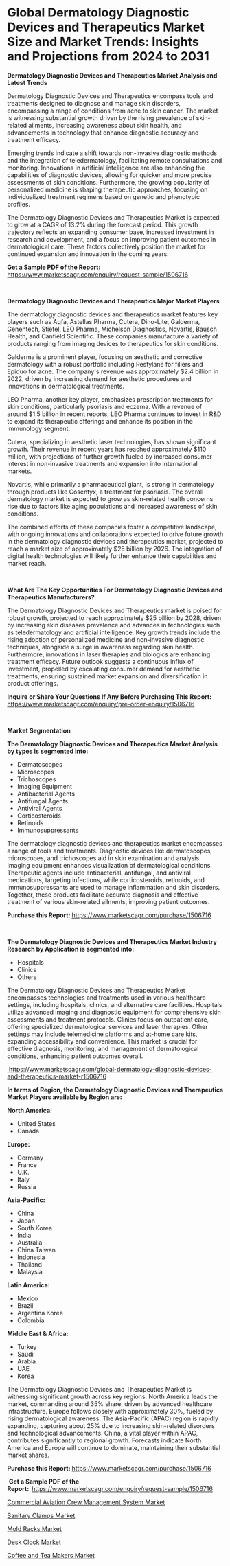 <p><h1>Global Dermatology Diagnostic Devices and Therapeutics Market Size and Market Trends: Insights and Projections from 2024 to 2031</h1></p><p><strong>Dermatology Diagnostic Devices and Therapeutics Market Analysis and Latest Trends</strong></p>
<p><p>Dermatology Diagnostic Devices and Therapeutics encompass tools and treatments designed to diagnose and manage skin disorders, encompassing a range of conditions from acne to skin cancer. The market is witnessing substantial growth driven by the rising prevalence of skin-related ailments, increasing awareness about skin health, and advancements in technology that enhance diagnostic accuracy and treatment efficacy.</p><p>Emerging trends indicate a shift towards non-invasive diagnostic methods and the integration of teledermatology, facilitating remote consultations and monitoring. Innovations in artificial intelligence are also enhancing the capabilities of diagnostic devices, allowing for quicker and more precise assessments of skin conditions. Furthermore, the growing popularity of personalized medicine is shaping therapeutic approaches, focusing on individualized treatment regimens based on genetic and phenotypic profiles.</p><p>The Dermatology Diagnostic Devices and Therapeutics Market is expected to grow at a CAGR of 13.2% during the forecast period. This growth trajectory reflects an expanding consumer base, increased investment in research and development, and a focus on improving patient outcomes in dermatological care. These factors collectively position the market for continued expansion and innovation in the coming years.</p></p>
<p><strong>Get a Sample PDF of the Report:&nbsp;</strong> <a href="https://www.marketscagr.com/enquiry/request-sample/1506716">https://www.marketscagr.com/enquiry/request-sample/1506716</a></p>
<p>&nbsp;</p>
<p><strong>Dermatology Diagnostic Devices and Therapeutics Major Market Players</strong></p>
<p><p>The dermatology diagnostic devices and therapeutics market features key players such as Agfa, Astellas Pharma, Cutera, Dino-Lite, Galderma, Genentech, Stiefel, LEO Pharma, Michelson Diagnostics, Novartis, Bausch Health, and Canfield Scientific. These companies manufacture a variety of products ranging from imaging devices to therapeutics for skin conditions.</p><p>Galderma is a prominent player, focusing on aesthetic and corrective dermatology with a robust portfolio including Restylane for fillers and Epiduo for acne. The company's revenue was approximately $2.4 billion in 2022, driven by increasing demand for aesthetic procedures and innovations in dermatological treatments.</p><p>LEO Pharma, another key player, emphasizes prescription treatments for skin conditions, particularly psoriasis and eczema. With a revenue of around $1.5 billion in recent reports, LEO Pharma continues to invest in R&D to expand its therapeutic offerings and enhance its position in the immunology segment. </p><p>Cutera, specializing in aesthetic laser technologies, has shown significant growth. Their revenue in recent years has reached approximately $110 million, with projections of further growth fueled by increased consumer interest in non-invasive treatments and expansion into international markets.</p><p>Novartis, while primarily a pharmaceutical giant, is strong in dermatology through products like Cosentyx, a treatment for psoriasis. The overall dermatology market is expected to grow as skin-related health concerns rise due to factors like aging populations and increased awareness of skin conditions.</p><p>The combined efforts of these companies foster a competitive landscape, with ongoing innovations and collaborations expected to drive future growth in the dermatology diagnostic devices and therapeutics market, projected to reach a market size of approximately $25 billion by 2026. The integration of digital health technologies will likely further enhance their capabilities and market reach.</p></p>
<p>&nbsp;</p>
<p><strong>What Are The Key Opportunities For Dermatology Diagnostic Devices and Therapeutics Manufacturers?</strong></p>
<p><p>The Dermatology Diagnostic Devices and Therapeutics market is poised for robust growth, projected to reach approximately $25 billion by 2028, driven by increasing skin diseases prevalence and advances in technologies such as teledermatology and artificial intelligence. Key growth trends include the rising adoption of personalized medicine and non-invasive diagnostic techniques, alongside a surge in awareness regarding skin health. Furthermore, innovations in laser therapies and biologics are enhancing treatment efficacy. Future outlook suggests a continuous influx of investment, propelled by escalating consumer demand for aesthetic treatments, ensuring sustained market expansion and diversification in product offerings.</p></p>
<p><strong>Inquire or Share Your Questions If Any Before Purchasing This Report:</strong> <a href="https://www.marketscagr.com/enquiry/pre-order-enquiry/1506716">https://www.marketscagr.com/enquiry/pre-order-enquiry/1506716</a></p>
<p>&nbsp;</p>
<p><strong>Market Segmentation</strong></p>
<p><strong>The Dermatology Diagnostic Devices and Therapeutics Market Analysis by types is segmented into:</strong></p>
<p><ul><li>Dermatoscopes</li><li>Microscopes</li><li>Trichoscopes</li><li>Imaging Equipment</li><li>Antibacterial Agents</li><li>Antifungal Agents</li><li>Antiviral Agents</li><li>Corticosteroids</li><li>Retinoids</li><li>Immunosuppressants</li></ul></p>
<p><p>The dermatology diagnostic devices and therapeutics market encompasses a range of tools and treatments. Diagnostic devices like dermatoscopes, microscopes, and trichoscopes aid in skin examination and analysis. Imaging equipment enhances visualization of dermatological conditions. Therapeutic agents include antibacterial, antifungal, and antiviral medications, targeting infections, while corticosteroids, retinoids, and immunosuppressants are used to manage inflammation and skin disorders. Together, these products facilitate accurate diagnosis and effective treatment of various skin-related ailments, improving patient outcomes.</p></p>
<p><strong>Purchase this Report:&nbsp;</strong><a href="https://www.marketscagr.com/purchase/1506716">https://www.marketscagr.com/purchase/1506716</a></p>
<p>&nbsp;</p>
<p><strong>The Dermatology Diagnostic Devices and Therapeutics Market Industry Research by Application is segmented into:</strong></p>
<p><ul><li>Hospitals</li><li>Clinics</li><li>Others</li></ul></p>
<p><p>The Dermatology Diagnostic Devices and Therapeutics Market encompasses technologies and treatments used in various healthcare settings, including hospitals, clinics, and alternative care facilities. Hospitals utilize advanced imaging and diagnostic equipment for comprehensive skin assessments and treatment protocols. Clinics focus on outpatient care, offering specialized dermatological services and laser therapies. Other settings may include telemedicine platforms and at-home care kits, expanding accessibility and convenience. This market is crucial for effective diagnosis, monitoring, and management of dermatological conditions, enhancing patient outcomes overall.</p></p>
<p><a href="https://www.marketscagr.com/global-dermatology-diagnostic-devices-and-therapeutics-market-r1506716">&nbsp;https://www.marketscagr.com/global-dermatology-diagnostic-devices-and-therapeutics-market-r1506716</a></p>
<p><strong>In terms of Region, the Dermatology Diagnostic Devices and Therapeutics Market Players available by Region are:</strong></p>
<p>
    <p> <strong> North America: </strong>
        <ul>
            <li>United States</li>
            <li>Canada</li>
        </ul>
        </p> 
    <p> <strong> Europe: </strong>
        <ul>
            <li>Germany</li>
            <li>France</li>
            <li>U.K.</li>
            <li>Italy</li>
            <li>Russia</li>
        </ul>
        </p> 
    <p> <strong> Asia-Pacific: </strong>
        <ul>
            <li>China</li>
            <li>Japan</li>
            <li>South Korea</li>
            <li>India</li>
            <li>Australia</li>
            <li>China Taiwan</li>
            <li>Indonesia</li>
            <li>Thailand</li>
            <li>Malaysia</li>
        </ul>
        </p> 
    <p> <strong> Latin America: </strong>
        <ul>
            <li>Mexico</li>
            <li>Brazil</li>
            <li>Argentina Korea</li>
            <li>Colombia</li>
        </ul>
        </p> 
    <p> <strong> Middle East & Africa: </strong>
        <ul>
            <li>Turkey</li>
            <li>Saudi</li>
            <li>Arabia</li>
            <li>UAE</li>
            <li>Korea</li>
        </ul>
    </p>
    </p>
<p><p>The Dermatology Diagnostic Devices and Therapeutics Market is witnessing significant growth across key regions. North America leads the market, commanding around 35% share, driven by advanced healthcare infrastructure. Europe follows closely with approximately 30%, fueled by rising dermatological awareness. The Asia-Pacific (APAC) region is rapidly expanding, capturing about 25% due to increasing skin-related disorders and technological advancements. China, a vital player within APAC, contributes significantly to regional growth. Forecasts indicate North America and Europe will continue to dominate, maintaining their substantial market shares.</p></p>
<p><strong>Purchase this Report: </strong><a href="https://www.marketscagr.com/purchase/1506716">https://www.marketscagr.com/purchase/1506716</a></p>
<p>&nbsp;<strong>Get a Sample PDF of the Report:&nbsp;&nbsp;</strong><a href="https://www.marketscagr.com/enquiry/request-sample/1506716">https://www.marketscagr.com/enquiry/request-sample/1506716</a></p>
<p><strong></strong></p>
<p><p><a href="https://github.com/gdfhhhj/Market-Research-Report-List-6/blob/main/commercial-aviation-crew-management-system-market.md">Commercial Aviation Crew Management System Market</a></p><p><a href="https://www.linkedin.com/pulse/sanitary-clamps-market-global-trends-forecast-2024-2031-expertide-mfiwf?trackingId=Fxr0N%2BaRSais5Foywu2EjA%3D%3D">Sanitary Clamps Market</a></p><p><a href="https://medium.com/@albanodra2000/global-mold-racks-industry-analysis-report-mold-racks-market-size-share-and-trends-by-e96ba17705e0">Mold Racks Market</a></p><p><a href="https://issuu.com/reportprime-2/docs/desk-clock-market-size-2030.pptx_42f262ac181292">Desk Clock Market</a></p><p><a href="https://issuu.com/reportprime-2/docs/coffee-and-tea-makers-market-size-2_249fa1a94b7a94">Coffee and Tea Makers Market</a></p></p>